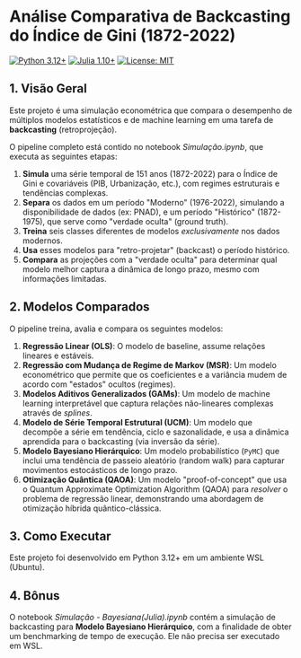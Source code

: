 # Análise Comparativa de Backcasting do Índice de Gini (1872-2022)

[![Python 3.12+](https://img.shields.io/badge/Python-3.12+-blue.svg)](https://www.python.org/downloads/)
[![Julia 1.10+](https://img.shields.io/badge/Julia-1.10+-purple.svg)](https://julialang.org/downloads/)
[![License: MIT](https://img.shields.io/badge/License-MIT-yellow.svg)](https://opensource.org/licenses/MIT)

## 1. Visão Geral

Este projeto é uma simulação econométrica que compara o desempenho de múltiplos modelos estatísticos e de machine learning em uma tarefa de **backcasting** (retroprojeção).

O pipeline completo está contido  no notebook *Simulação.ipynb*, que executa as seguintes etapas:
1.  **Simula** uma série temporal de 151 anos (1872-2022) para o Índice de Gini e covariáveis (PIB, Urbanização, etc.), com regimes estruturais e tendências complexas.
2.  **Separa** os dados em um período "Moderno" (1976-2022), simulando a disponibilidade de dados (ex: PNAD), e um período "Histórico" (1872-1975), que serve como "verdade oculta" (ground truth).
3.  **Treina** seis classes diferentes de modelos *exclusivamente* nos dados modernos.
4.  **Usa** esses modelos para "retro-projetar" (backcast) o período histórico.
5.  **Compara** as projeções com a "verdade oculta" para determinar qual modelo melhor captura a dinâmica de longo prazo, mesmo com informações limitadas.

## 2. Modelos Comparados

O pipeline treina, avalia e compara os seguintes modelos:

1.  **Regressão Linear (OLS)**: O modelo de baseline, assume relações lineares e estáveis.
2.  **Regressão com Mudança de Regime de Markov (MSR)**: Um modelo econométrico que permite que os coeficientes e a variância mudem de acordo com "estados" ocultos (regimes).
3.  **Modelos Aditivos Generalizados (GAMs)**: Um modelo de machine learning interpretável que captura relações não-lineares complexas através de *splines*.
4.  **Modelo de Série Temporal Estrutural (UCM)**: Um modelo que decompõe a série em tendência, ciclo e sazonalidade, e usa a dinâmica aprendida para o backcasting (via inversão da série).
5.  **Modelo Bayesiano Hierárquico**: Um modelo probabilístico (`PyMC`) que inclui uma tendência de passeio aleatório (random walk) para capturar movimentos estocásticos de longo prazo.
6.  **Otimização Quântica (QAOA)**: Um modelo "proof-of-concept" que usa o Quantum Approximate Optimization Algorithm (QAOA) para *resolver* o problema de regressão linear, demonstrando uma abordagem de otimização híbrida quântico-clássica.

## 3. Como Executar

Este projeto foi desenvolvido em Python 3.12+ em um ambiente WSL (Ubuntu).

## 4. Bônus

O notebook *Simulação - Bayesiana(Julia).ipynb* contém a simulação de backcasting para **Modelo Bayesiano Hierárquico**, com a finalidade de obter um benchmarking de tempo de execução. Ele não precisa ser executado em WSL.

